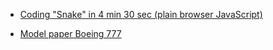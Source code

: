 * [Coding "Snake" in 4 min 30 sec (plain browser JavaScript)](https://www.youtube.com/watch?v=xGmXxpIj6vs)

* [Model paper Boeing 777](https://www.lucaiaconistewart.com/model-777)
